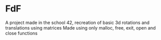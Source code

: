 # FdF
A project made in the school 42, recreation of basic 3d rotations and translations using matrices
Made using only malloc, free, exit, open and close functions
